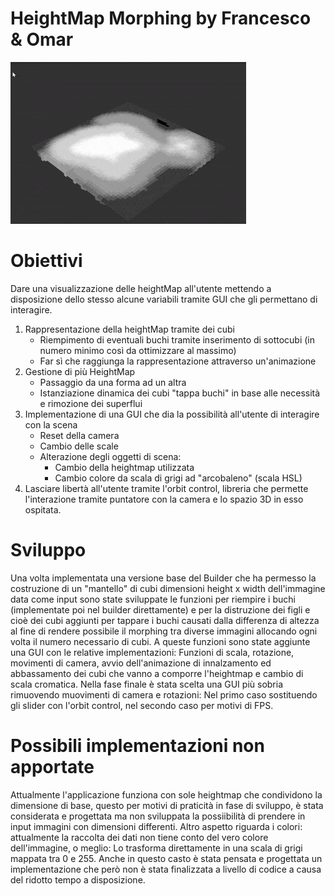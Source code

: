 # HeightMap Morphing by Francesco & Omar

![Image from Minecraft](/textures/gif.gif)

# Obiettivi
Dare una visualizzazione delle heightMap all'utente mettendo a disposizione dello stesso alcune variabili tramite GUI che gli permettano di interagire.
1. Rappresentazione della heightMap tramite dei cubi
	- Riempimento di eventuali buchi tramite inserimento di sottocubi (in numero minimo così da ottimizzare al massimo)
	- Far sì che raggiunga la rappresentazione attraverso un'animazione
2. Gestione di più HeightMap
	- Passaggio da una forma ad un altra
	- Istanziazione dinamica dei cubi "tappa buchi" in base alle necessità e rimozione dei superflui
3. Implementazione di una GUI che dia la possibilità all'utente di interagire con la scena
	- Reset della camera
	- Cambio delle scale
	- Alterazione degli oggetti di scena: 
		- Cambio della heightmap utilizzata 
		- Cambio colore da scala di grigi ad "arcobaleno" (scala HSL)
4. Lasciare libertà all'utente tramite l'orbit control, libreria che permette l'interazione tramite puntatore con la camera e lo spazio 3D in esso ospitata. 

# Sviluppo
Una volta implementata una versione base del Builder che ha permesso la costruzione di un "mantello" di cubi dimensioni height x width dell'immagine data come input sono state sviluppate le funzioni per riempire i buchi (implementate poi nel builder direttamente) e per la distruzione dei figli e cioè dei cubi aggiunti per tappare i buchi causati dalla differenza di altezza al fine di rendere possibile il morphing tra diverse immagini allocando ogni volta il numero necessario di cubi.
A queste funzioni sono state aggiunte una GUI con le relative implementazioni: Funzioni di scala, rotazione, movimenti di camera, avvio dell'animazione di innalzamento ed abbassamento dei cubi che vanno a comporre l'heightmap e cambio di scala cromatica. Nella fase finale è stata scelta una GUI più sobria rimuovendo muovimenti di camera e rotazioni: Nel primo caso sostituendo gli slider con l'orbit control, nel secondo caso per motivi di FPS.

# Possibili implementazioni non apportate
Attualmente l'applicazione funziona con sole heightmap che condividono la dimensione di base, questo per motivi di praticità in fase di sviluppo, è stata considerata e progettata ma non sviluppata la possiibilità di prendere in input immagini con dimensioni differenti.
Altro aspetto riguarda i colori: attualmente la raccolta dei dati non tiene conto del vero colore dell'immagine, o meglio: Lo trasforma direttamente in una scala di grigi mappata tra 0 e 255. Anche in questo casto è stata pensata e progettata un implementazione che però non è stata finalizzata a livello di codice a causa del ridotto tempo a disposizione.
